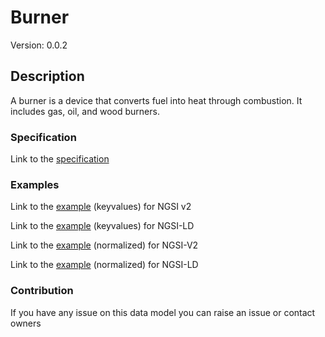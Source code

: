 # Burner
Version: 0.0.2

## Description 

A burner is a device that converts fuel into heat through combustion. It includes gas, oil, and wood burners.
### Specification

Link to the [specification](https://github.com/smart-data-models/incubated/SAREF/s4bldg/Burner/doc/spec.md)

### Examples

Link to the [example](https://github.com/smart-data-models/incubated/SAREF/s4bldg/Burner/examples/example.json) (keyvalues) for NGSI v2

Link to the [example](https://github.com/smart-data-models/incubated/SAREF/s4bldg/Burner/examples/example.jsonld) (keyvalues) for NGSI-LD

Link to the [example](https://github.com/smart-data-models/incubated/SAREF/s4bldg/Burner/examples/example-normalized.json) (normalized) for NGSI-V2

Link to the [example](https://github.com/smart-data-models/incubated/SAREF/s4bldg/Burner/examples/example-normalized.jsonld) (normalized) for NGSI-LD
### Contribution

 If you have any issue on this data model you can raise an issue or contact owners
